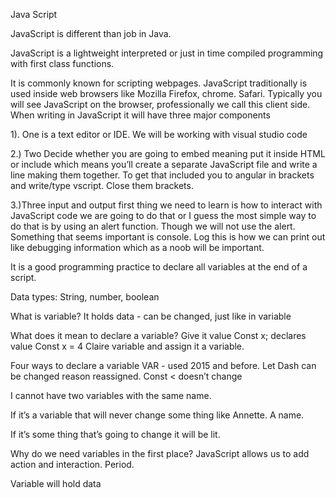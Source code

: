 Java Script 

JavaScript is different than job in Java. 

JavaScript is a lightweight interpreted or just in time compiled programming with first class functions. 

It is commonly known for scripting webpages.
JavaScript traditionally is used inside web browsers like Mozilla Firefox, chrome. Safari. Typically you will see JavaScript on the browser, professionally we call this client side. When writing in JavaScript it will have three major components 

1). One is a text editor or IDE. We will be working with visual studio code

2.) Two Decide whether you are going to embed meaning put it inside HTML or include which means you’ll create a separate JavaScript file and write a line making them together. To get that included you to angular in brackets and write/type vscript. Close them brackets.

3.)Three input and output first thing we need to learn is how to interact with JavaScript code we are going to do that or I guess the most simple way to do that is by using an alert function. Though we will not use the alert. 
Something that seems important is console. Log this is how we can print out like debugging information which as a noob will be important.

It is a good programming practice to declare all variables at the end of a script.

Data types: 
String, number, boolean 

What is variable?
 It holds data 
    - can be changed, just like in variable 

What does it mean to declare a variable? Give it value
Const x; declares value 
Const x = 4 Claire variable and assign it a variable.


Four ways to declare a variable 
VAR -  used 2015 and before. Let Dash can be changed reason reassigned. Const < doesn’t change 

I cannot have two variables with the same name.

If it’s a variable that will never change some thing like Annette. A name.

If it’s some thing that’s going to change it will be lit.

Why do we need variables in the first place? JavaScript allows us to add action and interaction. Period.

Variable will hold data 